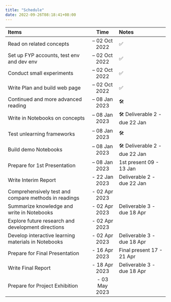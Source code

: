 ```yaml
---
title: "Schedule"
date: 2022-09-26T08:18:41+08:00
---
```


| Items | Time | Notes |
| :- | :-: | :- |
| Read on related concepts | – 02 Oct 2022 | ✅ |
| Set up FYP accounts, test env and dev env | – 02 Oct 2022 | ✅ |
| Conduct small experiments | – 02 Oct 2022 | ✅ |
| Write Plan and build web page | – 02 Oct 2022 | ✅ |
| Continued and more advanced reading | – 08 Jan 2023 | 🛠️ |
| Write in Notebooks on concepts | – 08 Jan 2023 | 🛠️ Deliverable 2 - due 22 Jan |
| Test unlearning frameworks | – 08 Jan 2023 | 🛠️ |
| Build demo Notebooks | – 08 Jan 2023 | 🛠️ Deliverable 2 - due 22 Jan |
| Prepare for 1st Presentation | – 08 Jan 2023 | 1st present 09 - 13 Jan |
| Write Interim Report | - 22 Jan 2023 | Deliverable 2 - due 22 Jan |
| Comprehensively test and compare methods in readings | - 02 Apr 2023 | |
| Summarize knowledge and write in Notebooks | - 02 Apr 2023 | Deliverable 3 - due 18 Apr |
| Explore future research and development directions | - 02 Apr 2023 | |
| Develop interactive learning materials in Notebooks | - 02 Apr 2023 | Deliverable 3 - due 18 Apr |
| Prepare for Final Presentation | - 16 Apr 2023 | Final present 17 - 21 Apr |
| Write Final Report | - 18 Apr 2023 | Deliverable 3 - due 18 Apr |
| Prepare for Project Exhibition | - 03 May 2023 | |
